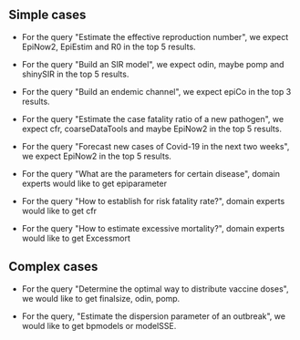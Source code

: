 ## Simple cases

- For the query "Estimate the effective reproduction number", we expect EpiNow2,
EpiEstim and R0 in the top 5 results.

- For the query "Build an SIR model", we expect odin, maybe pomp and shinySIR in
the top 5 results.

- For the query "Build an endemic channel", we expect epiCo in the top 3 results.

- For the query "Estimate the case fatality ratio of a new pathogen", we expect
cfr, coarseDataTools and maybe EpiNow2 in the top 5 results.

- For the query "Forecast new cases of Covid-19 in the next two weeks", we
expect EpiNow2 in the top 5 results.

- For the query "What are the parameters for certain disease", domain experts would like to get epiparameter

- For the query "How to establish for risk fatality rate?", domain experts would like to get cfr

- For the query "How to estimate excessive mortality?", domain experts would like to get Excessmort

## Complex cases

- For the query "Determine the optimal way to distribute vaccine doses", we
would like to get finalsize, odin, pomp.

- For the query, "Estimate the dispersion parameter of an outbreak", we would
like to get bpmodels or modelSSE.
